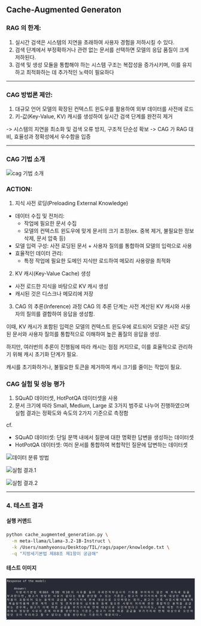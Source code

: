 ## Cache-Augmented Generaton

### RAG 의 한계:
1. 실시간 검색은 시스템의 지연을 초래하여 사용자 경험을 저하시킬 수 있다.
2. 검색 단계에서 부정확하거나 관련 없는 문서를 선택하면 모델의 응답 품질이 크게 저하된다.
3. 검색 및 생성 모듈을 통합해야 하는 시스템 구조는 복잡성을 증가시키며, 이를 유지하고 최적화하는 데 추가적인 노력이 필요하다

----

### CAG 방법론 제안:
1) 대규모 언어 모델의 확장된 컨텍스트 윈도우를 활용하여 외부 데이터를 사전에 로드
2) 키-값(Key-Value, KV) 캐시를 생성하여 실시간 검색 단계를 완전히 제거

-> 시스템의 지연을 최소화 및 검색 오류 방지, 구조적 단순성 확보
-> CAG 가 RAG 대비, 효율성과 정확성에서 우수함을 입증

----
### CAG 기법 소개

![cag 기법 소개](https://discuss.pytorch.kr/uploads/default/original/2X/6/668e8ae329f9689c0ae1b453bb35f2107383a724.png)

### ACTION:
1. 지식 사전 로딩(Preloading External Knowledge)
- 데이터 수집 및 전처리:
    - 작업에 필요한 문서 수집
    - 모델의 컨텍스트 윈도우에 맞게 문서의 크기 조정(ex. 중복 제거, 불필요한 정보 삭제, 문서 압축 등)
- 모델 입력 구성:
    사전 로딩된 문서 + 사용자 질의를 통합하여 모델의 입력으로 사용
- 효율적인 데이터 관리:
    - 특정 작업에 필요한 도메인 지식만 로드하여 메모리 사용량을 최적화

2. KV 캐시(Key-Value Cache) 생성
- 사전 로드한 지식을 바탕으로 KV 캐시 생성
- 캐시된 것은 디스크나 메모리에 저장

3. CAG 의 추론(Inference) 과정
CAG 의 추론 단계는 사전 계산된 KV 캐시와 사용자의 질의를 결합하여 응답을 생성함.

이때, KV 캐시가 포함된 입력은 모델의 컨텍스트 윈도우에 로드되어 모델은 사전 로딩된 문서와 사용자 질의를 통합적으로 이해하여 높은 품질의 응답을 생성.

하지만, 여러번의 추론이 진행됨에  따라 캐시는 점점 커지므로, 이를 효율적으로 관리하기 위해 캐시 초기화 단계가 필요.

캐시를 초기화하거나, 불필요한 토큰을 제거하여 캐시 크기를 줄이는 작업이 필요.

### CAG 실험 및 성능 평가
1. SQuAD 데이터셋, HotPotQA 데이터셋을 사용
2. 문서 크기에 따라 Small, Medium, Large 로 3가지 범주로 나누어 진행하였으며 실험 결과는 정확도와 속도의 2가지 기준으로 측정함

cf. 
- SQuAD 데이터셋: 단일 문맥 내에서 질문에 대한 명확한 답변을 생성하는 데이터셋
- HotPotQA 데이터셋: 여러 문서를 통합하여 복합적인 질문에 답변하는 데이터셋

![데이터 분류 방법](https://discuss.pytorch.kr/uploads/default/original/2X/b/b5660eff8f55dfbf1034906294876575db122c4d.png)

![실험 결과.1](https://discuss.pytorch.kr/uploads/default/original/2X/4/49612f8347e167961e833e0c226220704ad27aa1.png)

![실험 결과.2](https://discuss.pytorch.kr/uploads/default/original/2X/2/2fc77a2e59bbccbe223c96f7ddc39116ef5aca10.png)

---
### 4. 테스트 결과
#### 실행 커맨드
```bash
python cache_augmented_generation.py \
  -m meta-llama/Llama-3.2-1B-Instruct \
  -k /Users/namhyeonsu/Desktop/TIL/rags/paper/knowledge.txt \
  -q "지방세기본법 제88조 제1항이 궁금해"
```
#### 테스트 이미지
![테스트 결과.1](./assets/cag_case1.png)